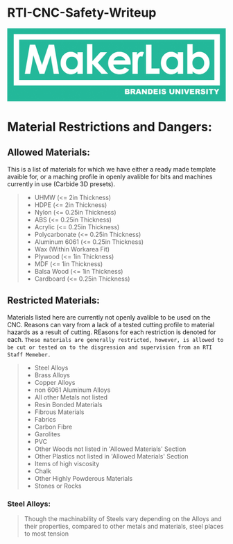 # RTI-CNC-Safety-Writeup
<p float="center">
  <img src="img\MakerLab_Logo.jpg" height="32%" />
</p>

# Material Restrictions and Dangers:

## Allowed Materials:
This is a list of materials for which we have either a ready made template avaible for, or a maching profile in openly avalible for bits and machines currently in use (Carbide 3D presets). 

> - UHMW (<= 2in Thickness)
> - HDPE (<= 2in Thickness)
> - Nylon (<= 0.25in Thickness)
> - ABS (<= 0.25in Thickness)
> - Acrylic (<= 0.25in Thickness)
> - Polycarbonate (<= 0.25in Thickness)
> - Aluminum 6061 (<= 0.25in Thickness)
> - Wax (Within Workarea Fit)
> - Plywood (<= 1in Thickness)
> - MDF (<= 1in Thickness)
> - Balsa Wood (<= 1in Thickness)
> - Cardboard (<= 0.25in Thickness)

## Restricted Materials:
Materials listed here are currently not openly avalible to be used on the CNC. Reasons can vary from a lack of a tested cutting profile to material hazards as a result of cutting. REasons for each restriction is denoted for each. ```These materials are generally restricted, however, is allowed to be cut or tested on to the disgression and supervision from an RTI Staff Memeber.```

> - Steel Alloys
> - Brass Alloys
> - Copper Alloys
> - non 6061 Aluminum Alloys
> - All other Metals not listed
> - Resin Bonded Materials
> - Fibrous Materials
> - Fabrics
> - Carbon Fibre
> - Garolites
> - PVC
> - Other Woods not listed in 'Allowed Materials' Section
> - Other Plastics not listed in 'Allowed Materials' Section
> - Items of high viscosity
> - Chalk
> - Other Highly Powderous Materials
> - Stones or Rocks

### Steel Alloys:
> Though the machinability of Steels vary depending on the Alloys and their properties, compared to other metals and materials, steel places to most tension